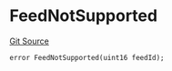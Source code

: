# FeedNotSupported

[Git Source](https://github.com/Eoracle/target-contracts/blob/43a12f31d557c3daa45b17902f804f27abdd6da8/src/interfaces/Errors.sol)

```solidity
error FeedNotSupported(uint16 feedId);
```
